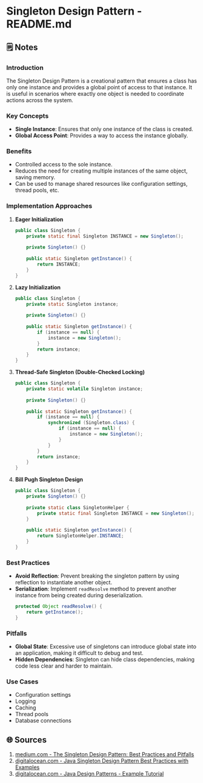 # Singleton Design Pattern - README.md

## 🗒️ Notes

### Introduction
The Singleton Design Pattern is a creational pattern that ensures a class has only one instance and provides a global point of access to that instance. It is useful in scenarios where exactly one object is needed to coordinate actions across the system.

### Key Concepts
- **Single Instance**: Ensures that only one instance of the class is created.
- **Global Access Point**: Provides a way to access the instance globally.

### Benefits
- Controlled access to the sole instance.
- Reduces the need for creating multiple instances of the same object, saving memory.
- Can be used to manage shared resources like configuration settings, thread pools, etc.

### Implementation Approaches

1. **Eager Initialization**
   ```java
   public class Singleton {
       private static final Singleton INSTANCE = new Singleton();
       
       private Singleton() {}
       
       public static Singleton getInstance() {
           return INSTANCE;
       }
   }
   ```

2. **Lazy Initialization**
   ```java
   public class Singleton {
       private static Singleton instance;
       
       private Singleton() {}
       
       public static Singleton getInstance() {
           if (instance == null) {
               instance = new Singleton();
           }
           return instance;
       }
   }
   ```

3. **Thread-Safe Singleton (Double-Checked Locking)**
   ```java
   public class Singleton {
       private static volatile Singleton instance;
       
       private Singleton() {}
       
       public static Singleton getInstance() {
           if (instance == null) {
               synchronized (Singleton.class) {
                   if (instance == null) {
                       instance = new Singleton();
                   }
               }
           }
           return instance;
       }
   }
   ```

4. **Bill Pugh Singleton Design**
   ```java
   public class Singleton {
       private Singleton() {}
       
       private static class SingletonHelper {
           private static final Singleton INSTANCE = new Singleton();
       }
       
       public static Singleton getInstance() {
           return SingletonHelper.INSTANCE;
       }
   }
   ```

### Best Practices
- **Avoid Reflection**: Prevent breaking the singleton pattern by using reflection to instantiate another object.
- **Serialization**: Implement `readResolve` method to prevent another instance from being created during deserialization.
  ```java
  protected Object readResolve() {
      return getInstance();
  }
  ```

### Pitfalls
- **Global State**: Excessive use of singletons can introduce global state into an application, making it difficult to debug and test.
- **Hidden Dependencies**: Singleton can hide class dependencies, making code less clear and harder to maintain.

### Use Cases
- Configuration settings
- Logging
- Caching
- Thread pools
- Database connections

## 🌐 Sources
1. [medium.com - The Singleton Design Pattern: Best Practices and Pitfalls](https://medium.com/@shashidj206/the-singleton-design-pattern-best-practices-and-pitfalls-58f9d1c17ab7)
2. [digitalocean.com - Java Singleton Design Pattern Best Practices with Examples](https://www.digitalocean.com/community/tutorials/java-singleton-design-pattern-best-practices-examples)
3. [digitalocean.com - Java Design Patterns - Example Tutorial](https://www.digitalocean.com/community/tutorials/java-design-patterns-example-tutorial)